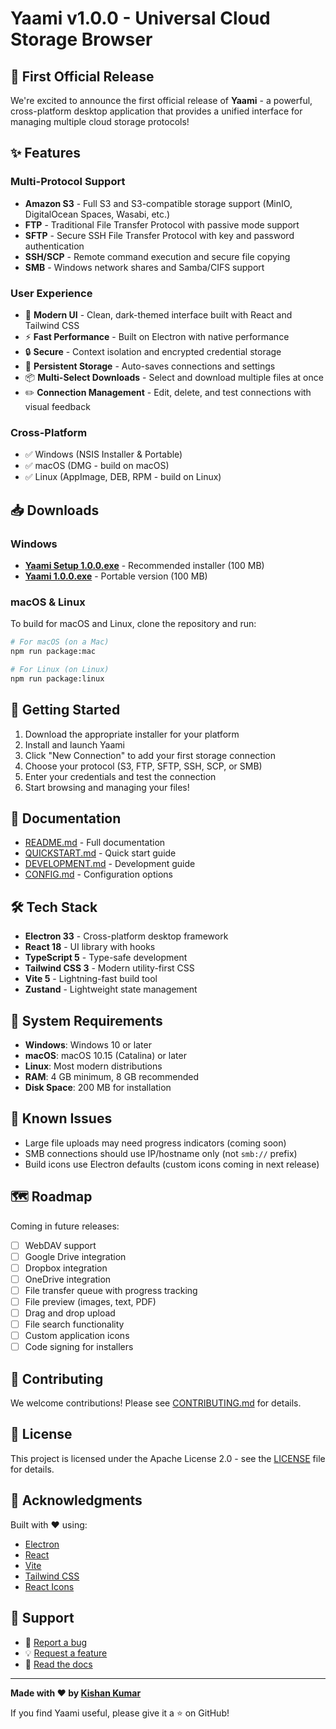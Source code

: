 # Yaami v1.0.0 - Universal Cloud Storage Browser

## 🎉 First Official Release

We're excited to announce the first official release of **Yaami** - a powerful, cross-platform desktop application that provides a unified interface for managing multiple cloud storage protocols!

## ✨ Features

### Multi-Protocol Support
- **Amazon S3** - Full S3 and S3-compatible storage support (MinIO, DigitalOcean Spaces, Wasabi, etc.)
- **FTP** - Traditional File Transfer Protocol with passive mode support
- **SFTP** - Secure SSH File Transfer Protocol with key and password authentication
- **SSH/SCP** - Remote command execution and secure file copying
- **SMB** - Windows network shares and Samba/CIFS support

### User Experience
- 🎨 **Modern UI** - Clean, dark-themed interface built with React and Tailwind CSS
- ⚡ **Fast Performance** - Built on Electron with native performance
- 🔒 **Secure** - Context isolation and encrypted credential storage
- 💾 **Persistent Storage** - Auto-saves connections and settings
- 📦 **Multi-Select Downloads** - Select and download multiple files at once
- ✏️ **Connection Management** - Edit, delete, and test connections with visual feedback

### Cross-Platform
- ✅ Windows (NSIS Installer & Portable)
- ✅ macOS (DMG - build on macOS)
- ✅ Linux (AppImage, DEB, RPM - build on Linux)

## 📥 Downloads

### Windows
- **[Yaami Setup 1.0.0.exe](https://github.com/nixuser9/yaami/releases/download/v1.0.0/Yaami%20Setup%201.0.0.exe)** - Recommended installer (100 MB)
- **[Yaami 1.0.0.exe](https://github.com/nixuser9/yaami/releases/download/v1.0.0/Yaami%201.0.0.exe)** - Portable version (100 MB)

### macOS & Linux
To build for macOS and Linux, clone the repository and run:
```bash
# For macOS (on a Mac)
npm run package:mac

# For Linux (on Linux)
npm run package:linux
```

## 🚀 Getting Started

1. Download the appropriate installer for your platform
2. Install and launch Yaami
3. Click "New Connection" to add your first storage connection
4. Choose your protocol (S3, FTP, SFTP, SSH, SCP, or SMB)
5. Enter your credentials and test the connection
6. Start browsing and managing your files!

## 📖 Documentation

- [README.md](https://github.com/nixuser9/yaami/blob/main/README.md) - Full documentation
- [QUICKSTART.md](https://github.com/nixuser9/yaami/blob/main/QUICKSTART.md) - Quick start guide
- [DEVELOPMENT.md](https://github.com/nixuser9/yaami/blob/main/DEVELOPMENT.md) - Development guide
- [CONFIG.md](https://github.com/nixuser9/yaami/blob/main/CONFIG.md) - Configuration options

## 🛠️ Tech Stack

- **Electron 33** - Cross-platform desktop framework
- **React 18** - UI library with hooks
- **TypeScript 5** - Type-safe development
- **Tailwind CSS 3** - Modern utility-first CSS
- **Vite 5** - Lightning-fast build tool
- **Zustand** - Lightweight state management

## 🔧 System Requirements

- **Windows**: Windows 10 or later
- **macOS**: macOS 10.15 (Catalina) or later
- **Linux**: Most modern distributions
- **RAM**: 4 GB minimum, 8 GB recommended
- **Disk Space**: 200 MB for installation

## 🐛 Known Issues

- Large file uploads may need progress indicators (coming soon)
- SMB connections should use IP/hostname only (not `smb://` prefix)
- Build icons use Electron defaults (custom icons coming in next release)

## 🗺️ Roadmap

Coming in future releases:
- [ ] WebDAV support
- [ ] Google Drive integration
- [ ] Dropbox integration
- [ ] OneDrive integration
- [ ] File transfer queue with progress tracking
- [ ] File preview (images, text, PDF)
- [ ] Drag and drop upload
- [ ] File search functionality
- [ ] Custom application icons
- [ ] Code signing for installers

## 🤝 Contributing

We welcome contributions! Please see [CONTRIBUTING.md](https://github.com/nixuser9/yaami/blob/main/CONTRIBUTING.md) for details.

## 📄 License

This project is licensed under the Apache License 2.0 - see the [LICENSE](https://github.com/nixuser9/yaami/blob/main/LICENSE) file for details.

## 🙏 Acknowledgments

Built with ❤️ using:
- [Electron](https://www.electronjs.org/)
- [React](https://reactjs.org/)
- [Vite](https://vitejs.dev/)
- [Tailwind CSS](https://tailwindcss.com/)
- [React Icons](https://react-icons.github.io/react-icons/)

## 💬 Support

- 🐛 [Report a bug](https://github.com/nixuser9/yaami/issues)
- 💡 [Request a feature](https://github.com/nixuser9/yaami/issues)
- 📖 [Read the docs](https://github.com/nixuser9/yaami)

---

**Made with ❤️ by [Kishan Kumar](https://github.com/nixuser9)**

If you find Yaami useful, please give it a ⭐ on GitHub!
